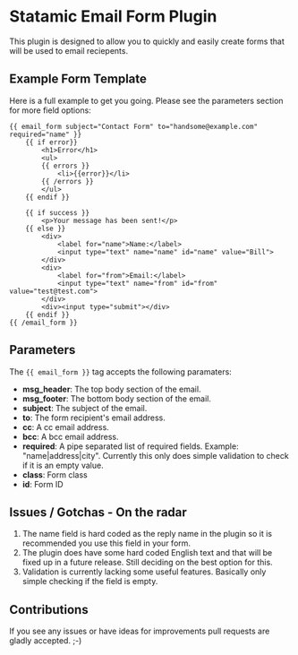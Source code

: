 # Statamic Email Form Plugin

This plugin is designed to allow you to quickly and easily create forms
that will be used to email reciepents.

## Example Form Template

Here is a full example to get you going. Please see the parameters section for more field options:

	{{ email_form subject="Contact Form" to="handsome@example.com" required="name" }}
		{{ if error}}
			<h1>Error</h1>
			<ul>
			{{ errors }}
				<li>{{error}}</li>
			{{ /errors }}
			</ul>
		{{ endif }}

		{{ if success }}
			<p>Your message has been sent!</p>
		{{ else }}
			<div>
				<label for="name">Name:</label>
				<input type="text" name="name" id="name" value="Bill">
			</div>
			<div>
				<label for="from">Email:</label>
				<input type="text" name="from" id="from" value="test@test.com">
			</div>
			<div><input type="submit"></div>
		{{ endif }}
	{{ /email_form }}

## Parameters

The `{{ email_form }}` tag accepts the following paramaters:

* **msg_header**: The top body section of the email.
* **msg_footer**: The bottom body section of the email.
* **subject**: The subject of the email.
* **to**: The form recipient's email address.
* **cc**: A cc email address.
* **bcc**: A bcc email address.
* **required**: A pipe separated list of required fields. Example: "name|address|city". Currently this only does simple validation to check if it is an empty value.
* **class**: Form class
* **id**: Form ID

## Issues / Gotchas - On the radar

1. The name field is hard coded as the reply name in the plugin so it is recommended you use this field in your form.
2. The plugin does have some hard coded English text and that will be fixed up in a future release. Still deciding on the best option for this.
3. Validation is currently lacking some useful features. Basically only simple checking if the field is empty.

## Contributions

If you see any issues or have ideas for improvements pull requests are gladly accepted. ;-)
